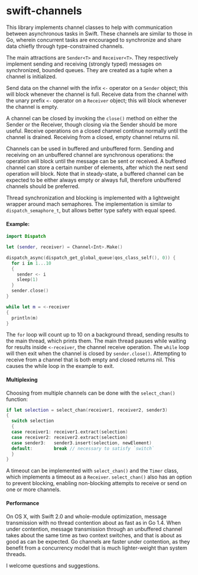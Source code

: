 swift-channels
==============

This library implements channel classes to help with communication between
asynchronous tasks in Swift. These channels are similar to those
in Go, wherein concurrent tasks are encouraged to synchronize and share
data chiefly through type-constrained channels.

The main attractions are `Sender<T>` and `Receiver<T>`. They respectively
implement sending and receiving (strongly typed) messages on synchronized,
bounded queues. They are created as a tuple when a channel is initialized.

Send data on the channel with the infix `<-` operator on a
`Sender` object; this will block whenever the channel is full.
Receive data from the channel with the unary prefix `<-`
operator on a `Receiver` object; this will block whenever
the channel is empty.

A channel can be closed by invoking the `close()` method on either the
Sender or the Receiver, though closing via the Sender should be more
useful. Receive operations on a closed channel continue normally until
the channel is drained. Receiving from a closed, empty channel returns nil.

Channels can be used in buffered and unbuffered form. Sending and receiving
on an unbuffered channel are synchronous operations: the operation will
block until the message can be sent or received. A buffered channel can
store a certain number of elements, after which the next send operation will block.
Note that in steady-state, a buffered channel can be expected to be either
always empty or always full, therefore unbuffered channels should be preferred.

Thread synchronization and blocking is implemented with a lightweight wrapper
around mach semaphores. The implementation is similar to
`dispatch_semaphore_t`, but allows better type safety with equal speed.

#### Example:
```swift
import Dispatch

let (sender, receiver) = Channel<Int>.Make()

dispatch_async(dispatch_get_global_queue(qos_class_self(), 0)) {
  for i in 1...10
  {
    sender <- i
    sleep(1)
  }
  sender.close()
}

while let m = <-receiver
{
  println(m)
}
```

The `for` loop will count up to 10 on a background thread, sending
results to the main thread, which prints them. The main thread pauses
while waiting for results inside `<-receiver`, the channel receive
operation. The `while` loop will then exit when the channel is
closed by `sender.close()`. Attempting to receive from a channel that
is both empty and closed returns nil.
This causes the while loop in the example to exit.

#### Multiplexing

Choosing from multiple channels can be done with the `select_chan()` function:

```swift
if let selection = select_chan(receiver1, receiver2, sender3)
{
  switch selection
  {
  case receiver1: receiver1.extract(selection)
  case receiver2: receiver2.extract(selection)
  case sender3:   sender3.insert(selection, newElement)
  default:        break // necessary to satisfy `switch`
  }
}
```

A timeout can be implemented with `select_chan()` and the `Timer` class, which
implements a timeout as a `Receiver`. `select_chan()` also has an option to prevent
blocking, enabling non-blocking attempts to receive or send on one or more channels.


#### Performance

On OS X, with Swift 2.0 and whole-module optimization,
message transmission with no thread contention about as fast as
in Go 1.4. When under contention, message transmission through an unbuffered channel
takes about the same time as two context switches, and that
is about as good as can be expected. Go channels are faster under contention, as
they benefit from a concurrency model that is much lighter-weight than system threads.

I welcome questions and suggestions.
